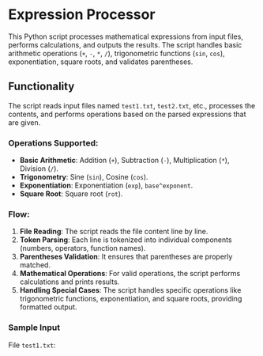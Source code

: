 # Expression Processor

This Python script processes mathematical expressions from input files, performs calculations, and outputs the results. The script handles basic arithmetic operations (`+`, `-`, `*`, `/`), trigonometric functions (`sin`, `cos`), exponentiation, square roots, and validates parentheses.

## Functionality

The script reads input files named `test1.txt`, `test2.txt`, etc., processes the contents, and performs operations based on the parsed expressions that are given.

### Operations Supported:

- **Basic Arithmetic**: Addition (`+`), Subtraction (`-`), Multiplication (`*`), Division (`/`).
- **Trigonometry**: Sine (`sin`), Cosine (`cos`).
- **Exponentiation**: Exponentiation (`exp`), `base^exponent`.
- **Square Root**: Square root (`rot`).

### Flow:

1. **File Reading**: The script reads the file content line by line.
2. **Token Parsing**: Each line is tokenized into individual components (numbers, operators, function names).
3. **Parentheses Validation**: It ensures that parentheses are properly matched.
4. **Mathematical Operations**: For valid operations, the script performs calculations and prints results.
5. **Handling Special Cases**: The script handles specific operations like trigonometric functions, exponentiation, and square roots, providing formatted output.

### Sample Input

File `test1.txt`:

